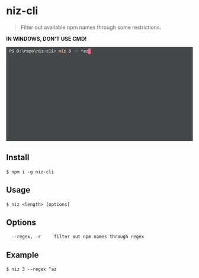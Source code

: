 # niz-cli

> Filter out available npm names through some restrictions.

**IN WINDOWS, DON'T USE CMD!**

![screenshot](/media/screenshot.gif)

## Install

```shell
$ npm i -g niz-cli
```

## Usage

```shell
$ niz <length> [options]
```

## Options

```shell
  --regex, -r     filter out npm names through regex
```

## Example

```shell
$ niz 3 --regex ^az
```
